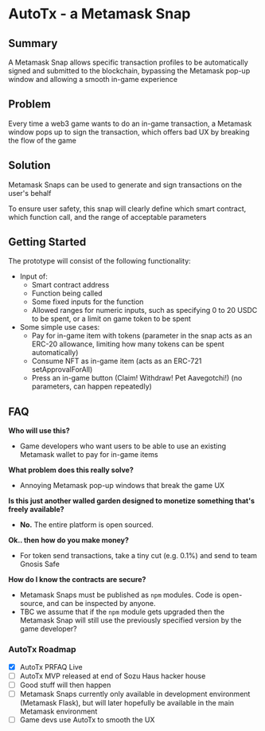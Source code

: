 # AutoTx - a Metamask Snap

## Summary

A Metamask Snap allows specific transaction profiles to be automatically signed and submitted to the blockchain, bypassing the Metamask pop-up window and allowing a smooth in-game experience

## Problem
Every time a web3 game wants to do an in-game transaction, a Metamask window pops up to sign the transaction, which offers bad UX by breaking the flow of the game

## Solution
Metamask Snaps can be used to generate and sign transactions on the user's behalf

To ensure user safety, this snap will clearly define which smart contract, which function call, and the range of acceptable parameters

## Getting Started
The prototype will consist of the following functionality:
* Input of:
  * Smart contract address
  * Function being called
  * Some fixed inputs for the function
  * Allowed ranges for numeric inputs, such as specifying 0 to 20 USDC to be spent, or a limit on game token to be spent
* Some simple use cases:
  * Pay for in-game item with tokens (parameter in the snap acts as an ERC-20 allowance, limiting how many tokens can be spent automatically)
  * Consume NFT as in-game item (acts as an ERC-721 setApprovalForAll)
  * Press an in-game button (Claim! Withdraw! Pet Aavegotchi!) (no parameters, can happen repeatedly)

## FAQ
**Who will use this?**
* Game developers who want users to be able to use an existing Metamask wallet to pay for in-game items

**What problem does this really solve?**
* Annoying Metamask pop-up windows that break the game UX

**Is this just another walled garden designed to monetize something that's freely available?**
* **No.** The entire platform is open sourced.

**Ok.. then how do you make money?**
* For token send transactions, take a tiny cut (e.g. 0.1%) and send to team Gnosis Safe

**How do I know the contracts are secure?**
* Metamask Snaps must be published as `npm` modules. Code is open-source, and can be inspected by anyone.
* TBC we assume that if the `npm` module gets upgraded then the Metamask Snap will still use the previously specified version by the game developer?

### AutoTx Roadmap

- [x] AutoTx PRFAQ Live
- [ ] AutoTx MVP released at end of Sozu Haus hacker house
- [ ] Good stuff will then happen
- [ ] Metamask Snaps currently only available in development environment (Metamask Flask), but will later hopefully be available in the main Metamask environment
- [ ] Game devs use AutoTx to smooth the UX
